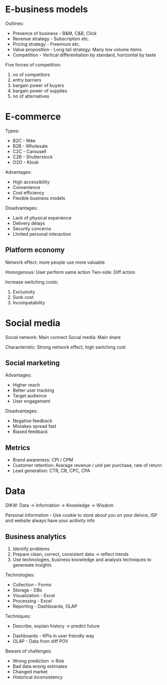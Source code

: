 # E-business models

Outlines:

- Presence of business - B&M, C&B, Click
- Revenue strategy - Subscription etc.
- Pricing strategy - Freemium etc.
- Value proposition - Long tail strategy: Many low volume items
- Competition - Vertical differentiation by standard, horizontal by taste

Five forces of competition:

1. no of competitors
2. entry barriers
3. bargain power of buyers
4. bargain power of supplies
5. no of alternatives

# E-commerce

Types:

- B2C - Nike
- B2B - Wholesale
- C2C - Carousell
- C2B - Shutterstock
- O2O - Klook

Advantages:

- High accessibility
- Convenience
- Cost efficiency
- Flexible business models

Disadvantages:

- Lack of physical experience
- Delivery delays
- Security concerns
- LImited personal interaction

## Platform economy

Network effect: more people use more valuable

Homogenous: User perform same action
Two-side: Diff action

Increase switching costs:

1. Exclusivity
2. Sunk cost
3. Incompatability

# Social media

Social network: Main connect
Social media: Main share

Characteristic: Strong network effect, high switching cost

## Social marketing

Advantages:

- Higher reach
- Better user tracking
- Target audience
- User engagement

Disadvantages:

- Negative feedback
- Mistakes spread fast
- Biased feedback

## Metrics

- Brand awareness: CPI / CPM
- Customer retention: Average revenue / unit per purchase, rate of return
- Lead generation: CTR, CR, CPC, CPA

# Data

DIKW: Data -> Information -> Knowledge -> Wisdom

Personal information - Use cookie to store about you on your deivce, ISP and website always have your acitivity info

## Business analytics

1. Identify problems
2. Prepare clean, correct, consistent data -> reflect trends
3. Use technologies, business knowledge and analysis techniques to genereate insights

Technologies:

- Collection - Forms
- Storage - DBs
- Visualization - Excel
- Processing - Excel
- Reporting - Dashboards, OLAP

Techniques:

- Describe, explain history -> predict future

* Dashboards - KPIs in user friendly way
* OLAP - Data from diff POV

Beware of challenges:

- Wrong prediction -> Risk
- Bad data wrong estimates
- Changed market
- Historical inconsistency
